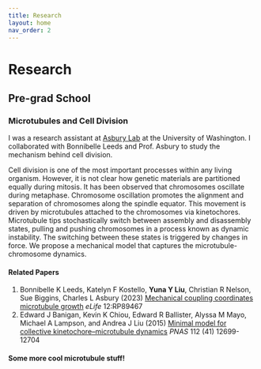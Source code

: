 ```yaml
---
title: Research
layout: home
nav_order: 2
---
```

# Research
## Pre-grad School 
### Microtubules and Cell Division 

I was a research assistant at [Asbury Lab](https://faculty.washington.edu/casbury/index.html) at the University of Washington. I collaborated with Bonnibelle Leeds and Prof. Asbury to study the mechanism behind cell division.

Cell division is one of the most important processes within any living organism. However, it is not clear how genetic materials are partitioned equally during mitosis. It has been observed that chromosomes oscillate during metaphase. Chromosome oscillation promotes the alignment and separation of chromosomes along the spindle equator. This movement is driven by microtubules attached to the chromosomes via kinetochores. Microtubule tips stochastically switch between assembly and disassembly states, pulling and pushing chromosomes in a process known as dynamic instability. The switching between these states is triggered by changes in force. We propose a mechanical model that captures the microtubule-chromosome dynamics.

#### Related Papers
1. Bonnibelle K Leeds, Katelyn F Kostello, **Yuna Y Liu**, Christian R Nelson, Sue Biggins, Charles L Asbury (2023) [Mechanical coupling coordinates microtubule growth](https://doi.org/10.7554/eLife.89467.3) *eLife* 12:RP89467
2. Edward J Banigan, Kevin K Chiou, Edward R Ballister, Alyssa M Mayo, Michael A Lampson, and Andrea J Liu (2015) [Minimal model for collective kinetochore–microtubule dynamics](https://www.pnas.org/doi/full/10.1073/pnas.1513512112#) *PNAS* 112 (41) 12699-12704

#### Some more cool microtubule stuff!
    
